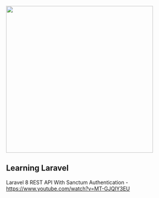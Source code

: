 <p align="left"><img src="https://raw.githubusercontent.com/laravel/art/master/logo-lockup/5%20SVG/2%20CMYK/1%20Full%20Color/laravel-logolockup-cmyk-red.svg" width="400"></p>

## Learning Laravel

Laravel 8 REST API With Sanctum Authentication - https://www.youtube.com/watch?v=MT-GJQIY3EU